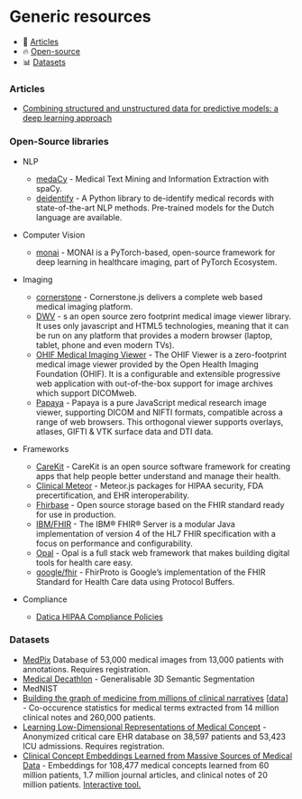 # Generic resources


- :book: [Articles](#articles)
- :fire: [Open-source](#open-source)
- :bar_chart: [Datasets](#datasets)

### Articles
 - [Combining structured and unstructured data for predictive models: a deep learning approach](https://www.medrxiv.org/content/10.1101/2020.08.10.20172122v1)

### Open-Source libraries
  * NLP
    - [medaCy](https://github.com/NLPatVCU/medaCy) - Medical Text Mining and Information Extraction with spaCy.
    - [deidentify](https://github.com/nedap/deidentify) - A Python library to de-identify medical records with state-of-the-art NLP methods. Pre-trained models for the Dutch language are available.
  * Computer Vision
    - [monai](https://github.com/Project-MONAI/MONAI) - MONAI is a PyTorch-based, open-source framework for deep learning in healthcare imaging, part of PyTorch Ecosystem.
  * Imaging
    - [cornerstone](https://github.com/cornerstonejs/cornerstone) - Cornerstone.js delivers a complete web based medical imaging platform.
    - [DWV](https://github.com/ivmartel/dwv) - s an open source zero footprint medical image viewer library. It uses only javascript and HTML5 technologies, meaning that it can be run on any platform that provides a modern browser (laptop, tablet, phone and even modern TVs).
    - [OHIF Medical Imaging Viewer](https://github.com/OHIF/Viewers) - The OHIF Viewer is a zero-footprint medical image viewer provided by the Open Health Imaging Foundation (OHIF). It is a configurable and extensible progressive web application with out-of-the-box support for image archives which support DICOMweb.
    - [Papaya](https://github.com/rii-mango/Papaya) - Papaya is a pure JavaScript medical research image viewer, supporting DICOM and NIFTI formats, compatible across a range of web browsers. This orthogonal viewer supports overlays, atlases, GIFTI & VTK surface data and DTI data.
  * Frameworks
    - [CareKit](https://github.com/carekit-apple/CareKit/) - CareKit is an open source software framework for creating apps that help people better understand and manage their health. 
    - [Clinical Meteor](https://github.com/clinical-meteor) - Meteor.js packages for HIPAA security, FDA precertification, and EHR interoperability.
    - [Fhirbase](https://github.com/fhirbase) - Open source storage based on the FHIR standard ready for use in production.
    - [IBM/FHIR](https://github.com/IBM/FHIR) - The IBM® FHIR® Server is a modular Java implementation of version 4 of the HL7 FHIR specification with a focus on performance and configurability.
    - [Opal](https://github.com/openhealthcare/opal) - Opal is a full stack web framework that makes building digital tools for health care easy.
    - [google/fhir](https://github.com/google/fhir) - FhirProto is Google’s implementation of the FHIR Standard for Health Care data using Protocol Buffers.

  * Compliance
    - [Datica HIPAA Compliance Policies](https://github.com/catalyzeio/policies)
    
### Datasets
  * [MedPix](https://medpix.nlm.nih.gov/home) Database of 53,000 medical images from 13,000 patients with annotations. Requires registration.
  * [Medical Decathlon](http://medicaldecathlon.com/) - Generalisable 3D Semantic Segmentation
  * MedNIST
  * [Building the graph of medicine from millions of clinical narratives](http://www.nature.com/articles/sdata201432) [[data](http://datadryad.org/resource/doi:10.5061/dryad.jp917)] - Co-occurence statistics for medical terms extracted from 14 million clinical notes and 260,000 patients.
  * [Learning Low-Dimensional Representations of Medical Concept](http://physionet.org/physiobank/database/mimic3cdb/) - Anonymized critical care EHR database on 38,597 patients and 53,423 ICU admissions. Requires registration.
  * [Clinical Concept Embeddings Learned from Massive Sources of Medical Data](https://arxiv.org/abs/1804.01486) - Embeddings for 108,477 medical concepts learned from 60 million patients, 1.7 million journal articles, and clinical notes of 20 million patients. [Interactive tool.](http://cui2vec.dbmi.hms.harvard.edu)
 

  
